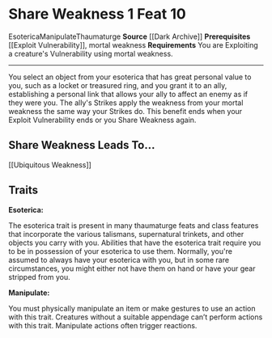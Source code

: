 ﻿---
actions: '[one-action]'
cost: null
element: null
feat: Share Weakness
frequency: null
heighten_level: null
id: '3717'
level: '10'
name: Share Weakness
prerequisite: '[[DATABASE/action/Exploit Vulnerability|Exploit Vulnerability]] , mortal
  weakness'
rarity: Common
requirement: You are Exploiting a creature's Vulnerability using mortal weakness.
school: null
source: '[[DATABASE/source/Dark Archive|Dark Archive]]'
subcategory: null
trait:
- '[[DATABASE/trait/Esoterica|Esoterica]]'
- '[[DATABASE/trait/Manipulate|Manipulate]]'
- '[[DATABASE/trait/Thaumaturge|Thaumaturge]]'
trigger: null
type: Feat

---
# Share Weakness <span class="action-icon">1</span> <span class="item-type">Feat 10</span>

<span class="item-trait">Esoterica</span><span class="item-trait">Manipulate</span><span class="item-trait">Thaumaturge</span>
**Source** [[Dark Archive]]
**Prerequisites** [[Exploit Vulnerability]], mortal weakness
**Requirements** You are Exploiting a creature's Vulnerability using mortal weakness.

---
You select an object from your esoterica that has great personal value to you, such as a locket or treasured ring, and you grant it to an ally, establishing a personal link that allows your ally to affect an enemy as if they were you. The ally's Strikes apply the weakness from your mortal weakness the same way your Strikes do. This benefit ends when your Exploit Vulnerability ends or you Share Weakness again.

## Share Weakness Leads To...

[[Ubiquitous Weakness]]

## Traits

**Esoterica:**

The esoterica trait is present in many thaumaturge feats and class features that incorporate the various talismans, supernatural trinkets, and other objects you carry with you. Abilities that have the esoterica trait require you to be in possession of your esoterica to use them. Normally, you're assumed to always have your esoterica with you, but in some rare circumstances, you might either not have them on hand or have your gear stripped from you.

**Manipulate:**

You must physically manipulate an item or make gestures to use an action with this trait. Creatures without a suitable appendage can’t perform actions with this trait. Manipulate actions often trigger reactions.